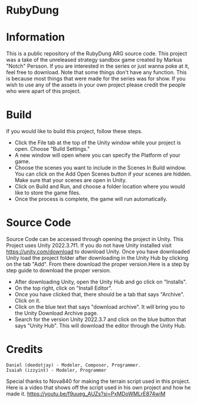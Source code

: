 # RubyDung
 
# Information

This is a public repository of the RubyDung ARG source code. This project was a take of the unreleased strategy sandbox game created by Markus "Notch" Persson. If you are interested in the series or just wanna poke at it, feel free to download. Note that some things don't have any function. This is because most things that were made for the series was for show. If you wish to use any of the assets in your own project please credit the people who were apart of this project.

# Build
If you would like to build this project, follow these steps.

* Click the File tab at the top of the Unity window while your project is open. Choose "Build Settings."
* A new window will open where you can specify the Platform of your game.
* Choose the scenes you want to include in the Scenes In Build window. You can click on the Add Open Scenes button if your scenes are hidden. Make sure that your scenes are open in Unity.
* Click on Build and Run, and choose a folder location where you would like to store the game files.
* Once the process is complete, the game will run automatically.

# Source Code
Source Code can be accessed through opening the project in Unity. This Project uses Unity 2022.3.7f1. If you do not have Unity installed visit https://unity.com/download to download Unity. Once you have downloaded Unity load the project folder after downloading in the Unity Hub by clicking on the tab "Add". From there download the proper version.Here is a step by step guide to download the proper version.

* After downloading Unity, open the Unity Hub and go click on "Installs".
* On the top right, click on "Install Editor".
* Once you have clicked that, there should be a tab that says "Archive". Click on it.
* Click on the blue text that says "download archive". It will bring you to the Unity Download Archive page.
* Search for the version Unity 2022.3.7 and click on the blue button that says "Unity Hub". This will download the editor through the Unity Hub.

# Credits
```
Daniel (deedotjay) - Modeler, Composer, Programmer.
Isaiah (izzyint) - Modeler, Programmer
```

Special thanks to Nova840 for making the terrain script used in this project. Here is a video that shows off the script used in his own project and how he made it. https://youtu.be/f9uueg_AUZs?si=PxMDoWMLrE874wiM
